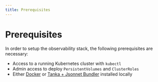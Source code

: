```yaml
---
title: Prerequisites
---
```


# Prerequisites

In order to setup the observability stack, the following prerequisites are necessary:

* Access to a running Kubernetes cluster with `kubectl`
* Admin access to deploy `PersistentVolumes` and `ClusterRoles`
* Either [Docker](https://docs.docker.com/engine/install/)
  or [Tanka + Jsonnet Bundler](https://tanka.dev/install) installed locally
